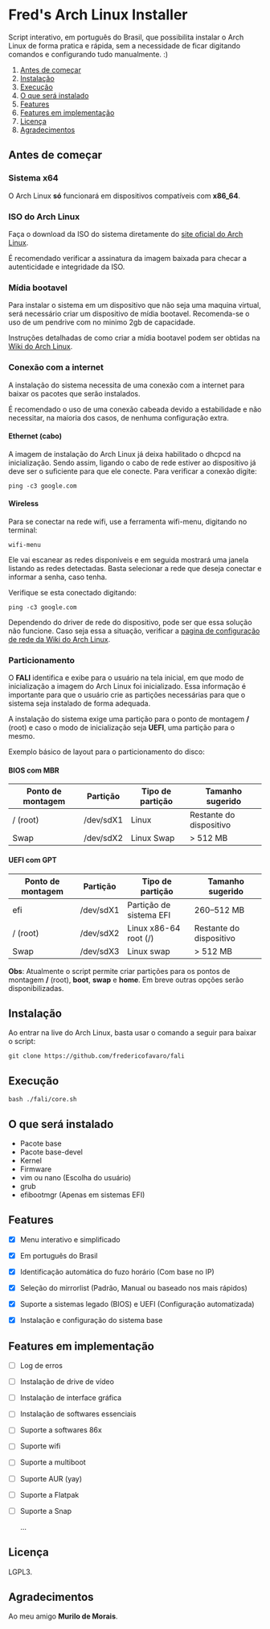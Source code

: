 # Fred's Arch Linux Installer

Script interativo, em português do Brasil, que possibilita instalar o Arch Linux de forma pratica e rápida, sem a necessidade de ficar digitando comandos e configurando tudo manualmente. :)

1. [Antes de começar](#Antes-de-começar)
2. [Instalação](#Instalação)
3. [Execução](#Execução)
4. [O que será instalado](#O-que-será-instalado)
5. [Features](#Features)
6. [Features em implementação](#Features-em-implementação)
7. [Licença](#Licença)
8. [Agradecimentos](#Agradecimentos)


## Antes de começar

### Sistema x64

O Arch Linux **só** funcionará em dispositivos compatíveis com **x86_64**. 

### ISO do Arch Linux

Faça o download da ISO do sistema diretamente do [site oficial do Arch Linux](https://www.archlinux.org/download/).

É recomendado verificar a assinatura da imagem baixada para checar a autenticidade e integridade da ISO.

### Mídia bootavel

Para instalar o sistema em um dispositivo que não seja uma maquina virtual, será necessário criar um dispositivo de mídia bootavel. Recomenda-se o uso de um pendrive com no minimo 2gb de capacidade.

Instruções detalhadas de como criar a mídia bootavel podem ser obtidas na [Wiki do Arch Linux](https://wiki.archlinux.org/index.php/USB_flash_installation_media_(Portugu%C3%AAs)).

### Conexão com a internet

A instalação do sistema necessita de uma conexão com a internet para baixar os pacotes que serão instalados.

É recomendado o uso de uma conexão cabeada devido a estabilidade e não necessitar, na maioria dos casos, de nenhuma configuração extra.

#### Ethernet (cabo)

A imagem de instalação do Arch Linux já deixa habilitado o dhcpcd na inicialização. Sendo assim, ligando o cabo de rede estiver ao dispositivo já deve ser o suficiente para que ele conecte.
Para  verificar a conexão digite:

`ping -c3 google.com`

#### Wireless

Para se conectar na rede wifi, use a ferramenta wifi-menu, digitando no terminal:

`wifi-menu`

Ele vai escanear as redes disponíveis e em seguida mostrará uma janela listando as redes detectadas. Basta selecionar a rede que deseja conectar e informar a senha, caso tenha.

Verifique se esta conectado digitando:

`ping -c3 google.com`

Dependendo do driver de rede do dispositivo, pode ser que essa solução não funcione. Caso seja essa a situação, verificar a [pagina de configuração de rede da Wiki do Arch Linux](https://wiki.archlinux.org/index.php/Network_configuration_(Portugu%C3%AAs)/Wireless_(Portugu%C3%AAs)).

### Particionamento

O **FALI** identifica  e exibe para o usuário na tela inicial, em que modo de inicialização a imagem do Arch Linux foi inicializado. Essa informação é importante para que o usuário crie as partições necessárias para que o sistema seja instalado de forma adequada.

A instalação do sistema exige uma partição para o ponto de montagem **/** (root) e caso o modo de inicialização seja **UEFI**, uma partição para o mesmo.

Exemplo básico de layout para o particionamento do disco:

#### BIOS com MBR

| Ponto de montagem | Partição  | Tipo de partição | Tamanho sugerido        |
| ----------------- | --------- | ---------------- | ----------------------- |
| / (root)          | /dev/sdX1 | Linux            | Restante do dispositivo |
| Swap              | /dev/sdX2 | Linux Swap       | > 512 MB                |

#### UEFI com GPT

| Ponto de montagem | Partição  | Tipo de partição        | Tamanho sugerido        |
| ----------------- | --------- | ----------------------- | ----------------------- |
| efi               | /dev/sdX1 | Partição de sistema EFI | 260–512 MB              |
| / (root)          | /dev/sdX2 | Linux x86-64 root (/)   | Restante do dispositivo |
| Swap              | /dev/sdX3 | Linux swap              | > 512 MB                |

**Obs**: Atualmente o script permite criar partições para os pontos de montagem **/** (root), **boot**, **swap** e **home**. Em breve outras opções serão disponibilizadas.


## Instalação

Ao entrar na live do Arch Linux, basta usar o comando a seguir para baixar o script:

`git clone https://github.com/fredericofavaro/fali`


## Execução 

`bash ./fali/core.sh`


## O que será instalado

- Pacote base
- Pacote base-devel
- Kernel
- Firmware
- vim ou nano (Escolha do usuário)
- grub
- efibootmgr (Apenas em sistemas EFI)


## Features

- [x] Menu interativo e simplificado
- [x] Em português do Brasil
- [x] Identificação automática do fuzo horário (Com base no IP)
- [x] Seleção do mirrorlist (Padrão, Manual ou baseado nos mais rápidos)
- [x] Suporte a sistemas legado (BIOS) e UEFI (Configuração automatizada)
- [x] Instalação e configuração do sistema base


## Features em implementação

- [ ] Log de erros

- [ ] Instalação de drive de vídeo

- [ ] Instalação de interface gráfica

- [ ] Instalação de softwares essenciais

- [ ] Suporte a softwares 86x

- [ ] Suporte wifi

- [ ] Suporte a multiboot

- [ ] Suporte AUR (yay)

- [ ] Suporte a  Flatpak

- [ ] Suporte a Snap

  ...


## Licença 

LGPL3.


## Agradecimentos

Ao meu amigo **Murilo de Morais**.
